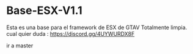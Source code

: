 # Base-ESX-V1.1
Esta es una base para el framework de ESX de GTAV Totalmente limpia. cual quier duda : https://discord.gg/4UYWURDX8F

ir a master
